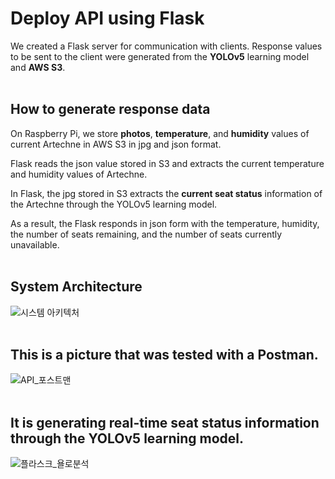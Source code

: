 # Deploy API using Flask

We created a Flask server for communication with clients.
Response values to be sent to the client were generated from the **YOLOv5** learning model and **AWS S3**.
<br>
<br>
## How to generate response data
On Raspberry Pi, we store **photos**, **temperature**, and **humidity** values of current Artechne in AWS S3 in jpg and json format.

Flask reads the json value stored in S3 and extracts the current temperature and humidity values of Artechne.

In Flask, the jpg stored in S3 extracts the **current seat status** information of the Artechne through the YOLOv5 learning model.

As a result, the Flask responds in json form with the temperature, humidity, the number of seats remaining, and the number of seats currently unavailable.
<br>
<br>
## System Architecture
![시스템 아키텍처](https://github.com/SmArtechne/smartechne-flask/assets/70840463/b911fc82-11b5-4c77-ad2f-12e6b87b8ce3)
<br>
<br>
## This is a picture that was tested with a Postman.
![API_포스트맨](https://github.com/SmArtechne/smartechne-flask/assets/70840463/b07c0f55-37f5-40f3-857d-3cbac663a116)
<br>
<br>
## It is generating real-time seat status information through the YOLOv5 learning model.
![플라스크_욜로분석](https://github.com/SmArtechne/smartechne-flask/assets/70840463/a9471548-6156-4cf9-a96b-22cb03569cb6)


